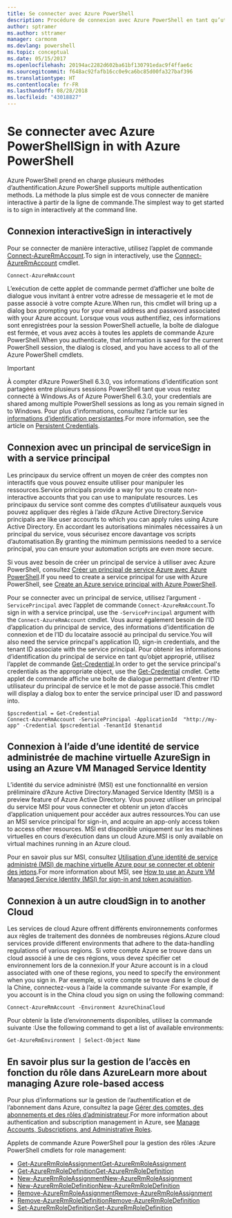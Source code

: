 ```yaml
---
title: Se connecter avec Azure PowerShell
description: Procédure de connexion avec Azure PowerShell en tant qu’utilisateur, principal de service ou avec MSI.
author: sptramer
ms.author: sttramer
manager: carmonm
ms.devlang: powershell
ms.topic: conceptual
ms.date: 05/15/2017
ms.openlocfilehash: 20194ac2282d602ba61bf130791edac9f4ffae6c
ms.sourcegitcommit: f648ac92fafb16cc0e9ca6bc85d00fa327baf396
ms.translationtype: HT
ms.contentlocale: fr-FR
ms.lasthandoff: 08/28/2018
ms.locfileid: "43018827"
---
```

# <a name="sign-in-with-azure-powershell"></a><span data-ttu-id="be4cd-103">Se connecter avec Azure PowerShell</span><span class="sxs-lookup"><span data-stu-id="be4cd-103">Sign in with Azure PowerShell</span></span>

<span data-ttu-id="be4cd-104">Azure PowerShell prend en charge plusieurs méthodes d’authentification.</span><span class="sxs-lookup"><span data-stu-id="be4cd-104">Azure PowerShell supports multiple authentication methods.</span></span> <span data-ttu-id="be4cd-105">La méthode la plus simple est de vous connecter de manière interactive à partir de la ligne de commande.</span><span class="sxs-lookup"><span data-stu-id="be4cd-105">The simplest way to get started is to sign in interactively at the command line.</span></span>

## <a name="sign-in-interactively"></a><span data-ttu-id="be4cd-106">Connexion interactive</span><span class="sxs-lookup"><span data-stu-id="be4cd-106">Sign in interactively</span></span>

<span data-ttu-id="be4cd-107">Pour se connecter de manière interactive, utilisez l’applet de commande [Connect-AzureRmAccount](/powershell/module/azurerm.profile/connect-azurermaccount).</span><span class="sxs-lookup"><span data-stu-id="be4cd-107">To sign in interactively, use the [Connect-AzureRmAccount](/powershell/module/azurerm.profile/connect-azurermaccount) cmdlet.</span></span>

```azurepowershell
Connect-AzureRmAccount
```

<span data-ttu-id="be4cd-108">L’exécution de cette applet de commande permet d’afficher une boîte de dialogue vous invitant à entrer votre adresse de messagerie et le mot de passe associé à votre compte Azure.</span><span class="sxs-lookup"><span data-stu-id="be4cd-108">When run, this cmdlet will bring up a dialog box prompting you for your email address and password associated with your Azure account.</span></span> <span data-ttu-id="be4cd-109">Lorsque vous vous authentifiez, ces informations sont enregistrées pour la session PowerShell actuelle, la boîte de dialogue est fermée, et vous avez accès à toutes les applets de commande Azure PowerShell.</span><span class="sxs-lookup"><span data-stu-id="be4cd-109">When you authenticate, that information is saved for the current PowerShell session, the dialog is closed, and you have access to all of the Azure PowerShell cmdlets.</span></span>

> [!IMPORTANT]
> <span data-ttu-id="be4cd-110">À compter d’Azure PowerShell 6.3.0, vos informations d’identification sont partagées entre plusieurs sessions PowerShell tant que vous restez connecté à Windows.</span><span class="sxs-lookup"><span data-stu-id="be4cd-110">As of Azure PowerShell 6.3.0, your credentials are shared among multiple PowerShell sessions as long as you remain signed in to Windows.</span></span> <span data-ttu-id="be4cd-111">Pour plus d’informations, consultez l’article sur les [informations d’identification persistantes](context-persistence.md).</span><span class="sxs-lookup"><span data-stu-id="be4cd-111">For more information, see the article on [Persistent Credentials](context-persistence.md).</span></span>

## <a name="sign-in-with-a-service-principal"></a><span data-ttu-id="be4cd-112">Connexion avec un principal de service</span><span class="sxs-lookup"><span data-stu-id="be4cd-112">Sign in with a service principal</span></span>

<span data-ttu-id="be4cd-113">Les principaux du service offrent un moyen de créer des comptes non interactifs que vous pouvez ensuite utiliser pour manipuler les ressources.</span><span class="sxs-lookup"><span data-stu-id="be4cd-113">Service principals provide a way for you to create non-interactive accounts that you can use to manipulate resources.</span></span> <span data-ttu-id="be4cd-114">Les principaux du service sont comme des comptes d’utilisateur auxquels vous pouvez appliquer des règles à l’aide d’Azure Active Directory.</span><span class="sxs-lookup"><span data-stu-id="be4cd-114">Service principals are like user accounts to which you can apply rules using Azure Active Directory.</span></span> <span data-ttu-id="be4cd-115">En accordant les autorisations minimales nécessaires à un principal du service, vous sécurisez encore davantage vos scripts d’automatisation.</span><span class="sxs-lookup"><span data-stu-id="be4cd-115">By granting the minimum permissions needed to a service principal, you can ensure your automation scripts are even more secure.</span></span>

<span data-ttu-id="be4cd-116">Si vous avez besoin de créer un principal de service à utiliser avec Azure PowerShell, consultez [Créer un principal de service Azure avec Azure PowerShell](create-azure-service-principal-azureps.md).</span><span class="sxs-lookup"><span data-stu-id="be4cd-116">If you need to create a service principal for use with Azure PowerShell, see [Create an Azure service principal with Azure PowerShell](create-azure-service-principal-azureps.md).</span></span>

<span data-ttu-id="be4cd-117">Pour se connecter avec un principal de service, utilisez l’argument `-ServicePrincipal` avec l’applet de commande `Connect-AzureRmAccount`.</span><span class="sxs-lookup"><span data-stu-id="be4cd-117">To sign in with a service principal, use the `-ServicePrincipal` argument with the `Connect-AzureRmAccount` cmdlet.</span></span> <span data-ttu-id="be4cd-118">Vous aurez également besoin de l’ID d’application du principal de service, des informations d’identification de connexion et de l’ID du locataire associé au principal du service.</span><span class="sxs-lookup"><span data-stu-id="be4cd-118">You will also need the service princpal's application ID, sign-in credentials, and the tenant ID associate with the service principal.</span></span> <span data-ttu-id="be4cd-119">Pour obtenir les informations d’identification du principal de service en tant qu’objet approprié, utilisez l’applet de commande [Get-Credential](/powershell/module/microsoft.powershell.security/get-credential).</span><span class="sxs-lookup"><span data-stu-id="be4cd-119">In order to get the service principal's credentials as the appropriate object, use the [Get-Credential](/powershell/module/microsoft.powershell.security/get-credential) cmdlet.</span></span> <span data-ttu-id="be4cd-120">Cette applet de commande affiche une boîte de dialogue permettant d’entrer l’ID utilisateur du principal de service et le mot de passe associé.</span><span class="sxs-lookup"><span data-stu-id="be4cd-120">This cmdlet will display a dialog box to enter the service principal user ID and password into.</span></span>

```azurepowershell-interactive
$pscredential = Get-Credential
Connect-AzureRmAccount -ServicePrincipal -ApplicationId  "http://my-app" -Credential $pscredential -TenantId $tenantid
```

## <a name="sign-in-using-an-azure-vm-managed-service-identity"></a><span data-ttu-id="be4cd-121">Connexion à l’aide d’une identité de service administrée de machine virtuelle Azure</span><span class="sxs-lookup"><span data-stu-id="be4cd-121">Sign in using an Azure VM Managed Service Identity</span></span>

<span data-ttu-id="be4cd-122">L’identité du service administré (MSI) est une fonctionnalité en version préliminaire d’Azure Active Directory.</span><span class="sxs-lookup"><span data-stu-id="be4cd-122">Managed Service Identity (MSI) is a preview feature of Azure Active Directory.</span></span> <span data-ttu-id="be4cd-123">Vous pouvez utiliser un principal du service MSI pour vous connecter et obtenir un jeton d’accès d’application uniquement pour accéder aux autres ressources.</span><span class="sxs-lookup"><span data-stu-id="be4cd-123">You can use an MSI service principal for sign-in, and acquire an app-only access token to access other resources.</span></span> <span data-ttu-id="be4cd-124">MSI est disponible uniquement sur les machines virtuelles en cours d’exécution dans un cloud Azure.</span><span class="sxs-lookup"><span data-stu-id="be4cd-124">MSI is only available on virtual machines running in an Azure cloud.</span></span>

<span data-ttu-id="be4cd-125">Pour en savoir plus sur MSI, consultez [Utilisation d’une identité de service administré (MSI) de machine virtuelle Azure pour se connecter et obtenir des jetons](/azure/active-directory/msi-how-to-get-access-token-using-msi).</span><span class="sxs-lookup"><span data-stu-id="be4cd-125">For more information about MSI, see [How to use an Azure VM Managed Service Identity (MSI) for sign-in and token acquisition](/azure/active-directory/msi-how-to-get-access-token-using-msi).</span></span>

## <a name="sign-in-to-another-cloud"></a><span data-ttu-id="be4cd-126">Connexion à un autre cloud</span><span class="sxs-lookup"><span data-stu-id="be4cd-126">Sign in to another Cloud</span></span>

<span data-ttu-id="be4cd-127">Les services de cloud Azure offrent différents environnements conformes aux règles de traitement des données de nombreuses régions.</span><span class="sxs-lookup"><span data-stu-id="be4cd-127">Azure cloud services provide different environments that adhere to the data-handling regulations of various regions.</span></span> <span data-ttu-id="be4cd-128">Si votre compte Azure se trouve dans un cloud associé à une de ces régions, vous devez spécifier cet environnement lors de la connexion.</span><span class="sxs-lookup"><span data-stu-id="be4cd-128">If your Azure account is in a cloud associated with one of these regions, you need to specify the environment when you sign in.</span></span> <span data-ttu-id="be4cd-129">Par exemple, si votre compte se trouve dans le cloud de la Chine, connectez-vous à l’aide la commande suivante :</span><span class="sxs-lookup"><span data-stu-id="be4cd-129">For example, if you account is in the China cloud you sign on using the following command:</span></span>

```azurepowershell-interactive
Connect-AzureRmAccount -Environment AzureChinaCloud
```

<span data-ttu-id="be4cd-130">Pour obtenir la liste d’environnements disponibles, utilisez la commande suivante :</span><span class="sxs-lookup"><span data-stu-id="be4cd-130">Use the following command to get a list of available environments:</span></span>

```azurepowershell-interactive
Get-AzureRmEnvironment | Select-Object Name
```

## <a name="learn-more-about-managing-azure-role-based-access"></a><span data-ttu-id="be4cd-131">En savoir plus sur la gestion de l’accès en fonction du rôle dans Azure</span><span class="sxs-lookup"><span data-stu-id="be4cd-131">Learn more about managing Azure role-based access</span></span>

<span data-ttu-id="be4cd-132">Pour plus d’informations sur la gestion de l’authentification et de l’abonnement dans Azure, consultez la page [Gérer des comptes, des abonnements et des rôles d’administrateur](/azure/active-directory/role-based-access-control-configure).</span><span class="sxs-lookup"><span data-stu-id="be4cd-132">For more information about authentication and subscription management in Azure, see [Manage Accounts, Subscriptions, and Administrative Roles](/azure/active-directory/role-based-access-control-configure).</span></span>

<span data-ttu-id="be4cd-133">Applets de commande Azure PowerShell pour la gestion des rôles :</span><span class="sxs-lookup"><span data-stu-id="be4cd-133">Azure PowerShell cmdlets for role management:</span></span>

* [<span data-ttu-id="be4cd-134">Get-AzureRmRoleAssignment</span><span class="sxs-lookup"><span data-stu-id="be4cd-134">Get-AzureRmRoleAssignment</span></span>](/powershell/module/AzureRM.Resources/Get-AzureRmRoleAssignment)
* [<span data-ttu-id="be4cd-135">Get-AzureRmRoleDefinition</span><span class="sxs-lookup"><span data-stu-id="be4cd-135">Get-AzureRmRoleDefinition</span></span>](/powershell/module/AzureRM.Resources/Get-AzureRmRoleDefinition)
* [<span data-ttu-id="be4cd-136">New-AzureRmRoleAssignment</span><span class="sxs-lookup"><span data-stu-id="be4cd-136">New-AzureRmRoleAssignment</span></span>](/powershell/module/AzureRM.Resources/New-AzureRmRoleAssignment)
* [<span data-ttu-id="be4cd-137">New-AzureRmRoleDefinition</span><span class="sxs-lookup"><span data-stu-id="be4cd-137">New-AzureRmRoleDefinition</span></span>](/powershell/module/AzureRM.Resources/New-AzureRmRoleDefinition)
* [<span data-ttu-id="be4cd-138">Remove-AzureRmRoleAssignment</span><span class="sxs-lookup"><span data-stu-id="be4cd-138">Remove-AzureRmRoleAssignment</span></span>](/powershell/module/AzureRM.Resources/Remove-AzureRmRoleAssignment)
* [<span data-ttu-id="be4cd-139">Remove-AzureRmRoleDefinition</span><span class="sxs-lookup"><span data-stu-id="be4cd-139">Remove-AzureRmRoleDefinition</span></span>](/powershell/module/AzureRM.Resources/Remove-AzureRmRoleDefinition)
* [<span data-ttu-id="be4cd-140">Set-AzureRmRoleDefinition</span><span class="sxs-lookup"><span data-stu-id="be4cd-140">Set-AzureRmRoleDefinition</span></span>](/powershell/moduel/AzureRM.Resources/Set-AzureRmRoleDefinition)
